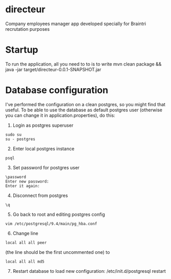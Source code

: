 # directeur
Company employees manager app developed specially for Braintri recrutation purposes

# Startup
To run the application, all you need to to is to write
mvn clean package && java -jar target/directeur-0.0.1-SNAPSHOT.jar

# Database configuration
I've performed the configuration on a clean postgres, so you might find that useful. 
To be able to use the database as default postgres user (otherwise you can change it in application.properties), do this:

1. Login as postgres superuser
``` 
sudo su
su - postgres 
```
  
2. Enter local postgres instance
```
psql
```
  
3. Set password for postgres user
```
\password
Enter new password:
Enter it again:
```
  
4. Disconnect from postgres
```
\q
```
  
5. Go back to root and editing postgres config
```
vim /etc/postgresql/9.4/main/pg_hba.conf
```
  
6. Change line 
```
local all all peer
 ```
(the line should be the first uncommented one)
to
```
local all all md5
```
  
7. Restart database to load new configuration:
/etc/init.d/postgresql restart
